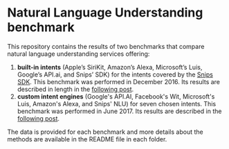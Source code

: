 # Natural Language Understanding benchmark

This repository contains the results of two benchmarks that compare natural language understanding services offering:
1. **built-in intents** (Apple’s SiriKit, Amazon’s Alexa, Microsoft’s Luis, Google’s API.ai, and Snips’ SDK) for the intents covered by the [Snips SDK](https://sdk.snips.ai/). This benchmark was performed in December 2016. Its results are described in length in the [following post](
https://snips.ai/content/sdk-benchmark-visualisation/).
2. **custom intent engines** (Google's API.AI, Facebook's Wit, Microsoft's Luis, Amazon's Alexa, and Snips' NLU) for seven chosen intents. This benchmark was performed in June 2017. Its results are described in the [following post](https://medium.com/@alicecoucke/benchmarking-natural-language-understanding-systems-google-facebook-microsoft-and-snips-2b8ddcf9fb19).

The data is provided for each benchmark and more details about the methods are available in the README file in each folder.

